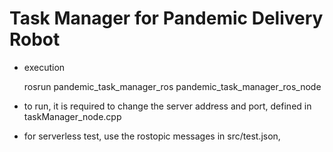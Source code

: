 Task Manager for Pandemic Delivery Robot
=========

* execution

    rosrun pandemic_task_manager_ros pandemic_task_manager_ros_node

* to run, it is required to change the server address and port, defined in taskManager_node.cpp

* for serverless test, use the rostopic messages in src/test.json,

